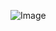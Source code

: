 ![Image](https://sun9-63.userapi.com/impg/REPzpaH1-83gqwo5DhNT8eKF6syk7hYXzgbLMg/iwOvvv3zorc.jpg?size=1722x452&quality=96&sign=e6f689f54eb6159d6e4a869bf028c0f0&type=album) <br />
